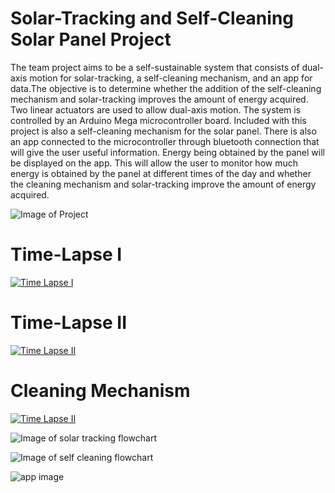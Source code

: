 # Solar-Tracking and Self-Cleaning Solar Panel Project
The team project aims to be a self-sustainable system that consists of dual-axis motion
for solar-tracking, a self-cleaning mechanism, and an app for data.The objective
is to determine whether the addition of the self-cleaning mechanism and solar-tracking improves the amount of energy acquired. Two linear actuators are
used to allow dual-axis motion. The system is controlled by an Arduino
Mega microcontroller board. Included with this project is also a self-cleaning
mechanism for the solar panel. There is also an app connected to the
microcontroller through bluetooth connection that will give the user useful
information. Energy being obtained by the panel will be displayed on the app.
This will allow the user to monitor how much energy is obtained by the panel at
different times of the day and whether the cleaning mechanism and solar-tracking improve the amount of energy acquired.

![Image of Project](https://i.ibb.co/jzwz8Jy/spp.png)
# Time-Lapse I
[![Time Lapse I](https://img.youtube.com/vi/sqDxO9PTMds/0.jpg)](https://www.youtube.com/watch?v=sqDxO9PTMds)
# Time-Lapse II
[![Time Lapse II](https://img.youtube.com/vi/SfHdstA0kLI/0.jpg)](https://www.youtube.com/watch?v=SfHdstA0kLI)
# Cleaning Mechanism
[![Time Lapse II](https://img.youtube.com/vi/GH2ruWZ_b_o0.jpg)](https://www.youtube.com/watch?v=GH2ruWZ_b_o)


![Image of solar tracking flowchart](https://i.ibb.co/L09BvRC/stflowchart.png)

![Image of self cleaning flowchart](https://i.ibb.co/PMtKYQV/mflowchart.png)

![app image](http://www.simpleimageresizer.com/_uploads/photos/1faad194/appimage_50.png)







